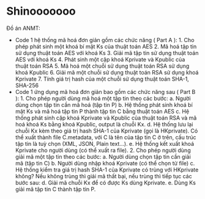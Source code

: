 # Shinooooooo
Đồ án ANMT:
- Code 1 hệ thống mã hoá đơn giản gồm các chức năng ( Part A ):
          1. Cho phép phát sinh một khoá bí mật Ks của thuật toán AES
          2. Mã hoá tập tin sử dụng thuật toán AES với khoá Ks
          3. Giải mã tập tin sử dụng thuật toán AES với khoá Ks
          4. Phát sinh một cặp khoá Kprivate và Kpublic của thuật toán RSA
          5. Mã hoá một chuỗi sử dụng thuật toán RSA sử dụng khoá Kpublic
          6. Giải mã một chuỗi sử dụng thuật toán RSA sử dụng khoá Kprivate
          7. Tính giá trị hash của một chuỗi sử dụng thuật toán SHA-1, SHA-256
- Code 1 ứng dụng mã hoá đơn giản bao gồm các chức năng sau ( Part B ):
          1. Cho phép người dùng mã hoá một tập tin theo các bước:
                  a. Người dùng chọn tập tin cần mã hoá (tập tin P)
                  b. Hệ thống phát sinh khoá bí mật Ks và mã hoá tập tin P thành tập tin C bằng thuật
                  toán AES
                  c. Hệ thống phát sinh cặp khoá Kprivate và Kpublic của thuật toán RSA và mã hoá
                  khoá Ks bằng khoá Kpublic, output là chuỗi Kx.
                  d. Hệ thống lưu lại chuỗi Kx kèm theo giá trị hash SHA-1 của Kprivate (gọi là
                  HKprivate). Có thể xuất thành file C.metadata, với C là tên của tập tin C ở trên, cấu
                  trúc tập tin là tuỳ chọn (XML, JSON, Plain text…).
                  e. Hệ thống kết xuất khoá Kprivate cho người dùng (có thể xuất ra file).
          2. Cho phép người dùng giải mã một tập tin theo các bước:
                  a. Người dùng chọn tập tin cần giải mã (tập tin C)
                  b. Người dùng nhập khoá Kprivate (có thể chọn từ file)
                  c. Hệ thống kiểm tra giá trị hash SHA-1 của Kprivate có trùng với HKprivate không?
                  Nếu không trùng thì giải mã thất bại, nếu trùng thì tiếp tục các bước sau:
                  d. Giải mã chuỗi Kx để có được Ks dùng Kprivate.
                  e. Dùng Ks giải mã tập tin C thành tập tin P.

